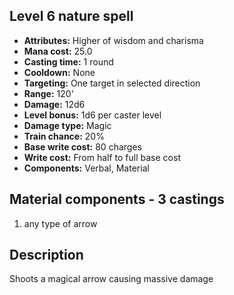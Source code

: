 ## Level 6 nature spell
- **Attributes:** Higher of wisdom and charisma
- **Mana cost:** 25.0
- **Casting time:** 1 round
- **Cooldown:** None
- **Targeting:** One target in selected direction
- **Range:** 120'
- **Damage:** 12d6
- **Level bonus:** 1d6 per caster level
- **Damage type:** Magic
- **Train chance:** 20%
- **Base write cost:** 80 charges
- **Write cost:** From half to full base cost
- **Components:** Verbal, Material
## Material components - 3 castings
1. any type of arrow
## Description
Shoots a magical arrow causing massive damage
